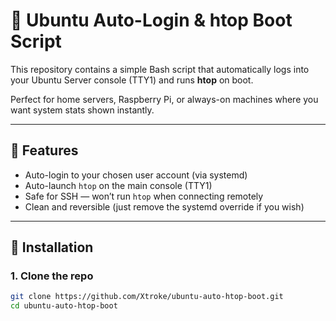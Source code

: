 # 🧠 Ubuntu Auto-Login & htop Boot Script

This repository contains a simple Bash script that automatically logs into your Ubuntu Server console (TTY1) and runs **htop** on boot.

Perfect for home servers, Raspberry Pi, or always-on machines where you want system stats shown instantly.

---

## 🚀 Features
- Auto-login to your chosen user account (via systemd)
- Auto-launch `htop` on the main console (TTY1)
- Safe for SSH — won’t run `htop` when connecting remotely
- Clean and reversible (just remove the systemd override if you wish)

---

## 🧩 Installation

### 1. Clone the repo
```bash
git clone https://github.com/Xtroke/ubuntu-auto-htop-boot.git
cd ubuntu-auto-htop-boot


